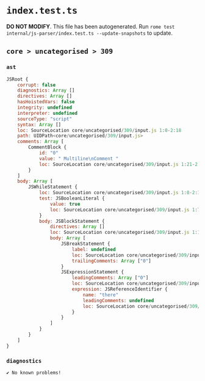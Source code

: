 # `index.test.ts`

**DO NOT MODIFY**. This file has been autogenerated. Run `rome test internal/js-parser/index.test.ts --update-snapshots` to update.

## `core > uncategorised > 309`

### `ast`

```javascript
JSRoot {
	corrupt: false
	diagnostics: Array []
	directives: Array []
	hasHoistedVars: false
	integrity: undefined
	interpreter: undefined
	sourceType: "script"
	syntax: Array []
	loc: SourceLocation core/uncategorised/309/input.js 1:0-2:18
	path: UIDPath<core/uncategorised/309/input.js>
	comments: Array [
		CommentBlock {
			id: "0"
			value: " Multiline\nComment "
			loc: SourceLocation core/uncategorised/309/input.js 1:21-2:10
		}
	]
	body: Array [
		JSWhileStatement {
			loc: SourceLocation core/uncategorised/309/input.js 1:0-2:18
			test: JSBooleanLiteral {
				value: true
				loc: SourceLocation core/uncategorised/309/input.js 1:7-1:11
			}
			body: JSBlockStatement {
				directives: Array []
				loc: SourceLocation core/uncategorised/309/input.js 1:13-2:18
				body: Array [
					JSBreakStatement {
						label: undefined
						loc: SourceLocation core/uncategorised/309/input.js 1:15-1:20
						trailingComments: Array ["0"]
					}
					JSExpressionStatement {
						leadingComments: Array ["0"]
						loc: SourceLocation core/uncategorised/309/input.js 2:10-2:16
						expression: JSReferenceIdentifier {
							name: "there"
							leadingComments: undefined
							loc: SourceLocation core/uncategorised/309/input.js 2:10-2:15 (there)
						}
					}
				]
			}
		}
	]
}
```

### `diagnostics`

```
✔ No known problems!

```
